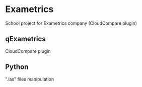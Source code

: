 # Exametrics
School project for Exametrics company (CloudCompare plugin)

## qExametrics
CloudCompare plugin

## Python
".las" files manipulation
